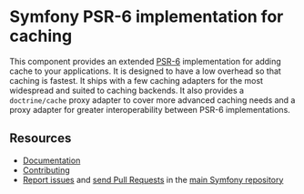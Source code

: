 Symfony PSR-6 implementation for caching
========================================

This component provides an extended [PSR-6](http://www.php-fig.org/psr/psr-6/)
implementation for adding cache to your applications. It is designed to have a
low overhead so that caching is fastest. It ships with a few caching adapters
for the most widespread and suited to caching backends. It also provides a
`doctrine/cache` proxy adapter to cover more advanced caching needs and a proxy
adapter for greater interoperability between PSR-6 implementations.

Resources
---------

  * [Documentation](https://symfony.com/doc/current/components/cache.html)
  * [Contributing](https://symfony.com/doc/current/contributing/index.html)
  * [Report issues](https://github.com/oldpak/symfony/issues) and
    [send Pull Requests](https://github.com/oldpak/symfony/pulls)
    in the [main Symfony repository](https://github.com/oldpak/symfony)
